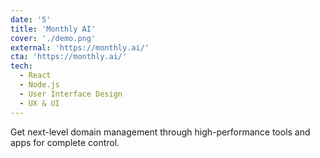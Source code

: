 ```yaml
---
date: '5'
title: 'Monthly AI'
cover: './demo.png'
external: 'https://monthly.ai/'
cta: 'https://monthly.ai/'
tech:
  - React
  - Node.js
  - User Interface Design
  - UX & UI
---
```


Get next-level domain management through high-performance tools and apps for complete control.
